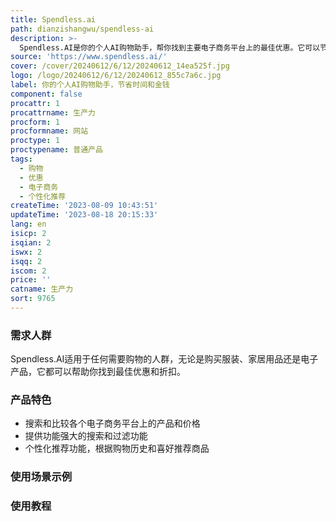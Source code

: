 ```yaml
---
title: Spendless.ai
path: dianzishangwu/spendless-ai
description: >-
  Spendless.AI是你的个人AI购物助手，帮你找到主要电子商务平台上的最佳优惠。它可以节省你的时间和金钱，通过搜索和比较各个平台上的产品和价格，找到最适合你的优惠和折扣。Spendless.AI还提供功能强大的搜索和过滤功能，帮助你快速找到你想要的商品。你可以通过它查找各种商品，包括服装、家居用品、电子产品等。它还提供了个性化推荐功能，根据你的购物历史和喜好，为你推荐适合的商品。
source: 'https://www.spendless.ai/'
cover: /cover/20240612/6/12/20240612_14ea525f.jpg
logo: /logo/20240612/6/12/20240612_855c7a6c.jpg
label: 你的个人AI购物助手，节省时间和金钱
component: false
procattr: 1
procattrname: 生产力
procform: 1
procformname: 网站
proctype: 1
proctypename: 普通产品
tags:
  - 购物
  - 优惠
  - 电子商务
  - 个性化推荐
createTime: '2023-08-09 10:43:51'
updateTime: '2023-08-18 20:15:33'
lang: en
isicp: 2
isqian: 2
iswx: 2
isqq: 2
iscom: 2
price: ''
catname: 生产力
sort: 9765
---
```




### 需求人群
Spendless.AI适用于任何需要购物的人群，无论是购买服装、家居用品还是电子产品，它都可以帮助你找到最佳优惠和折扣。

### 产品特色
- 搜索和比较各个电子商务平台上的产品和价格
- 提供功能强大的搜索和过滤功能
- 个性化推荐功能，根据购物历史和喜好推荐商品

### 使用场景示例


### 使用教程


  

